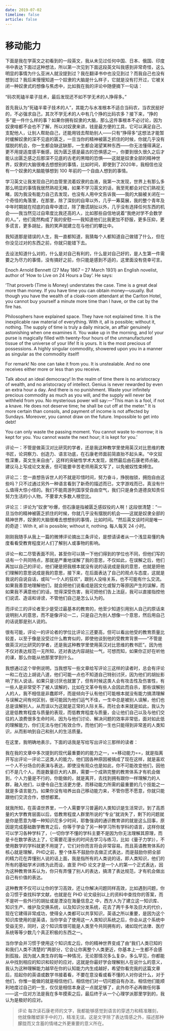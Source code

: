 ```yaml
---
date: 2019-07-02
timeline: false
article: false
---
```


# 移动能力

下面是我在学英文之初看到的一段英文，我从未见过任何中国、日本、俄国、印度书中表达下面过这种想法，所以第一次见到下面这段英文叫我感到非常奇怪，这么明显的事情为什么亚洲人就没提到过？我在翻译书中也没见到过？而我自己也没有想到过？我后来慢慢知道一个奴隶的大脑是什么样子，它就是没有打开过，它被关闭一种奴隶式的想像与焦虑中，比如我在我的评论中随便摘下一句话：

“码农死磕半辈子技术，最后发现还不如不学无术的人挣得多。”

首先我认为“死磕半辈子技术的人”，其能力与水准根本不适合当码农，当农民挺好的，不必强求自己，其次不学无术的人中有几个挣的比码农多？接下来，“挣的多”是一件什么样的事？如果你拥有奴隶的大脑，那么这件事根本不必讨论，因为奴隶啥都不会也不了解，所以对奴隶来讲，钱是最方便的工具，它可以满足自己、支配他人，让别人帮助自己，还能用钱去帮助别人——只有“挣得多”这想法才能暂时缓解奴隶的深不见底的匮乏，一旦当你的精神被匮乏抓住的时候，你就几乎没有摆脱的机会，你一生都会缺这缺那，一生都会渴望某种东西——你无法懂得满足，更不用提适度感平衡感，因为匮乏感是最古的恐惧感之一，你要到很久很久之后才能认出匮乏感之后那深不见底的古老的黑暗的恐惧——这就是奴隶全部的精神世界，奴隶的大脑很难去想想别的事情，比如时间，即使到了2020年，我相信也没有一个奴隶的大脑能够想到 100 年前的一个自由人想到的事情。

学习英文让我发现自己的血管里流着奴隶的血液，我第一次发现，世界上有那么多那么明显的事情我居然熟视无睹，如果不学习英文的话，我至死都会对它们熟视无睹，因为我没有能力自己去发现，也没有人用中文告诉我——我的大脑被关闭在一个奇怪的角落里，在那里，除了深刻的自卑以外，几乎一筹莫展，我的整个青年及中年时期就在彻底的自卑中渡过，除了撒谎胡扯以外，几乎没有选择任何东西的机会——我当然见过自卑度比我还高的人，比如那些自信地说着“我绝对学不会数学的人。”，他们竟然构成了我的安慰——我知道他们比我更加不舒服，更多压抑，更多谎言，更多胡扯，我的笑声就建立在与他们的攀比中。

我知道那是错误的人生，我一直都知道，我猜每个人都知道自己做错了什么，但在你没见过对的东西之前，你就只能错下去。

去设法知道什么对的，什么是对自己有利的，什么是对自己好的，是人生第一件需要之为尽力的事情，没有搞好之前，你只能是感到不适的，这里面没有侥幸可言。

Enoch Arnold Bennett (27 May 1867 – 27 March 1931) an English novelist, author of ‘How to Live on 24 Hours a Day’. He says:

‘That proverb (Time is Money) understates the case. Time is a great deal more than money. If you have time you can obtain money—usually. But though you have the wealth of a cloak-room attendant at the Carlton Hotel, you cannot buy yourself a minute more time than I have, or the cat by the fire has.

Philosophers have explained space. They have not explained time. It is the inexplicable raw material of everything. With it, all is possible; without it, nothing. The supply of time is truly a daily miracle, an affair genuinely astonishing when one examines it. You wake up in the morning, and lo! your purse is magically filled with twenty-four hours of the unmanufactured tissue of the universe of your life! It is yours. It is the most precious of possessions. A highly singular commodity, showered upon you in a manner as singular as the commodity itself!

For remark! No one can take it from you. It is unstealable. And no one receives either more or less than you receive.

Talk about an ideal democracy! In the realm of time there is no aristocracy of wealth, and no aristocracy of intellect. Genius is never rewarded by even an extra hour a day. And there is no punishment. Waste your infinitely precious commodity as much as you will, and the supply will never be withheld from you. No mysterious power will say:—"This man is a fool, if not a knave. He does not deserve time; he shall be cut off at the meter." It is more certain than consols, and payment of income is not affected by Sundays. Moreover, you cannot draw on the future. Impossible to get into debt!

You can only waste the passing moment. You cannot waste to-morrow; it is kept for you. You cannot waste the next hour; it is kept for you.’

评论一：不管是做英汉对比研究的学者，还是我这种教学里使用英汉对比思维的教书匠，论洞察力、创造力、语言功底，在石康老师面前简直抬不起头来。“中文奴性深重，英文生来自由”，这样的突破性学术大发现，居然最后由石康老师点破。建议马上写成论文发表，但可能要辛苦老师用英文写了，以免被奴性束缚住。

评论二：您一直想告诉世人的不就是珍惜时间，努力奋斗，挣脱枷锁，拥抱自由这些吗？只不过通过另外一种语言看到了新奇的描述而已，文字游戏而已，真没有什么值得大惊小怪的。我们不能周游列国享受自由空气，我们只是身负道德良知责任努力生活的小人物。不要拿大多数人根您比。

评论三：评论为”奴隶“吵爆，但石康是指被匮乏感奴役的人啊！这段很清楚：”一旦当你的精神被匮乏抓住的时候，你就几乎没有摆脱的机会——这就是奴隶全部的精神世界，奴隶的大脑很难去想想别的事情，比如时间。“然后英文谈时间是唯一的奇迹：With it, all is possible; without it, nothing. 每人每天 24 小时。

刚刚我随手从我上一篇的微博评论摘出三条评论，是想请读者从一个浅显易懂的角度看看受教育程度对人们了解别人或事物的影响。

评论一和二尽管表面不同，甚至你可以猜一下他们得到的学位也不同，但他们写的话有一个共同特点，那就是严重地误解了我的意思，不仅如此，在误解之后，他们再加以自己的评论，他们硬是把我根本就没有说的话说成是我的意思，也就是把他们理解的意思说成是我的意思，接下来，在后面表达了自己的观点与态度，这就是我说的自说自话，或叫“一个人的狂欢”，跟别人没啥关系，也不可能有什么交流。如果我善意地理解他们，就会把他们说看成是因文化或智力等原因产生的误解，而如果我不满意他们的话，觉得深受伤害，我可把他们告上法庭，我可以直接指控他们说谎、造谣和诽谤，不管他们自己是怎么认为的。

而评论三的评论者至少是受过最基本的教育的，他至少知道引用别人自己的原话来说明别人的意思，而不是像评论一二，只是自己为别人想像一个意思，然后用自己的话说那是别人说的。

很有可能，评论一的评论者的学位比评论三还要高，但可以看出他受的教育质量比较差，以至于像是没受过什么教育似的，即使他谈到他的受教育背景——“不管是做英汉对比研究的学者，还是我这种教学里使用英汉对比思维的教书匠”。因为他不仅对表达规范一无所知，还对表达内容胡扯一气，可想而知，如果你正好在听他的课，那么你能从他那里学到什么。

我想通过这个举例说明，当我想写一些文章给写评论三这样的读者时，总会有评论一和二在边上胡说八道，他们可能一点也不知道自己特别讨厌，因为他们的胡扯影响了别人说话，如果只是讨厌也就罢了，但有时候这类人会有攻击性及伤害性，有一些人是非常受不了被人误解的，比如在文革中有些人会因此而自杀，那些误解别人的人，我不相信是非蠢即坏，而是倾向于认有他们可能根本就没有能力搞清理解与误解之间有何区别，很可能因为他们运气不佳，一生中总是被别人误解，他们也总是误解别人，从而误以为这就是正常的人际关系，而社会本来就是如此，我认为这是低教育程度与质量的表现，而低教育程度与质量，会让他们自己以及与他们交往的人浪费很多生命时间，因为与他们讨论、解决问题的效率非常低，面对如此低的理解能力，你们无法与他们有效合作，而他们的一生也只能得到非常差的人类知识，从而影响到自己和别人的生活质量。

在这里，我明确地表示，下面的话我是写给写出评论三那样的读者：

我在我的文章中多次提到的现代最重要的的能力之一，==移动能力==，就是指离开写出评论一评论二这类人的能力，他们因各种原因被搞成了现在这样，就是喜欢一个人不分场合的表演与表达，即使没有观众也是如此，你不可能改变他们，因他们不是几个人，而是数量巨大的人群，需要一个成熟完整的教育体系才有机会做到，个人力量是不行的，你能做的，就是离开，去找到拥有跟你一样理解力的人群，融入他们，以便令自己生活更方便，而移动能力所需的最重要的几个技能之一就是多语言能力。如果你没有培养出自己移动能力来，不管你愿不愿意，你就只能跟他们交流合作，想想都累。

就我所知，在英语世界里，一个人需要学习普遍的人类知识是生活常识，到了高质量的大学教育层面以后，低教育程度人群里所说的“专业”就消失了，剩下的问题就是你是愿意为哪一种知识花多少时间，耶鲁强调的通识教育讲的就是这么回事，原因是完成基础数学教育之后，你等于学会了另一种学习所有学科的语言，这样你就可以学习各种学科了，（一切你学不懂的学科主要不是因为你无法理解其原理，而是卡在数学表达上了，它需要花漫长的时间去学习与练习，比如《量子力学》），不使用数学的学科就更不用提了，它们对你而言将会非常容易。而且英语教育体系的核心就是理解，PHD之前，整个体系不鼓励你去做正式表达，而是鼓励你把全部的精力花在弄懂别人说的话上面，我是指所有的人类说的话，即人类知识，他们的所有的基础学术训练为此而设，直至 PHD 论文才是一个人的第一个正式表达，因为这种教育体系认为，你只有弄懂了别人的表达，搞清了表达规范，才有机会做出自己有价值的表达。

这种教育不仅可以让你的学习高效，还让你解决问题同样高效，比如遇到问题，你会习惯于查找科学文献，也就是在 PHD 论文级别以上的资料中查找你的答案，而不是听一些外行的胡扯或是湮没在海量信息之 中，西方人为了建立这一知识库、知识生产、维护及交换系统，以及知识分发系统，花去了两千多年及巨大的代价，现在它建得非常成功，使得全人类都可以共享知识，英语之所以重要，是因为这个知识库使用的是英语，当你学会了使用这一人类知识系统之后，你会从这个系统中受益无穷，同时，这个知识库很可能是人类至今共同拥有的，诸如现代法律、医疗系统等等少数几个真正积极的东西之一。

当你学会并习惯于使用这个知识库之后，你的精神世界变成了由“我们人类已知的和我们人类不清楚的”两部分，它会让你离整个人类更近，你基本上一生都不会感到孤独，因为就人类生存的每一种情况，无论那情况多么复杂，多么罕见，你都能从中找到相应的知识和较好的应对，这就是你最好学会理解别人在说什么的意义，我认为这种理解能力越早在你的认知能力内生成越好，希望你看完我的这篇文章后，拾起你的英语或数学书接着看，不要在意没看或看不懂的人对你说什么，对于他们，你惟一能做的就是相信他们，相信他们对一切问题自有办法，相信他们能顺利地度过自己的一生，仅仅是相信本身这一点就足够了，此外你不必再做任何事——这一应对方法是我在多年摸索之后，最后终于从一个心理学派那里学到的，我认为是极好的应对。

>评论 每次读石康老师的文字，我都能够感觉到语言的穿透力和精准雕刻，他就像雕塑家手中的刀，精准无误。这是文字除了表达情感之外，描述那种朦胧而又含蓄的情绪之外更重要的意义所在。
